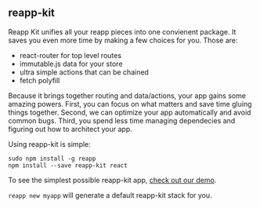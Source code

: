 ## reapp-kit

Reapp Kit unifies all your reapp pieces into one convienent package. It saves you
even more time by making a few choices for you. Those are:

- react-router for top level routes
- immutable.js data for your store
- ultra simple actions that can be chained
- fetch polyfill

Because it brings together routing and data/actions, your app gains some amazing powers.
First, you can focus on what matters and save time gluing things together. Second, we can
optimize your app automatically and avoid common bugs.
Third, you spend less time managing dependecies and figuring out how to architect your app.

Using reapp-kit is simple:

```
sudo npm install -g reapp
npm install --save reapp-kit react
```

To see the simplest possible reapp-kit app, [check out our demo](https://github.com/reapp/reapp-kit-demo).

`reapp new myapp` will generate a default reapp-kit stack for you.
